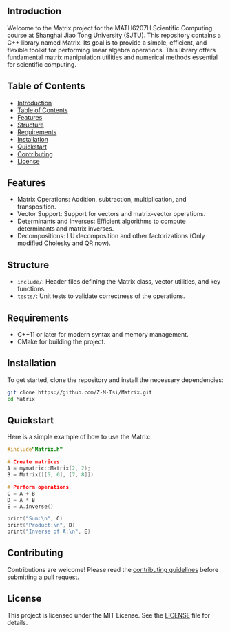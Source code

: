 ## Introduction

Welcome to the Matrix project for the MATH6207H Scientific Computing course at Shanghai Jiao Tong University (SJTU). 
This repository contains a C++ library named Matrix.
Its goal is to provide a simple, efficient, and flexible toolkit for performing linear algebra operations. 
This library offers fundamental matrix manipulation utilities and numerical methods essential for scientific computing.


## Table of Contents

- [Introduction](#introduction)
- [Table of Contents](#table-of-contents)
- [Features](#features)
- [Structure](#structure)
- [Requirements](#requirements)
- [Installation](#installation)
- [Quickstart](#quickstart)
- [Contributing](#contributing)
- [License](#license)


## Features
* Matrix Operations: Addition, subtraction, multiplication, and transposition.
* Vector Support: Support for vectors and matrix-vector operations.
* Determinants and Inverses: Efficient algorithms to compute determinants and matrix inverses.
* Decompositions: LU decomposition and other factorizations (Only modified Cholesky and QR now).


## Structure
* `include/`: Header files defining the Matrix class, vector utilities, and key functions. 
* `tests/`: Unit tests to validate correctness of the operations.


## Requirements
* C++11 or later for modern syntax and memory management.
* CMake for building the project.


## Installation

To get started, clone the repository and install the necessary dependencies:

```bash
git clone https://github.com/Z-M-Tsi/Matrix.git
cd Matrix
```

## Quickstart

Here is a simple example of how to use the Matrix:

```cpp
#include"Matrix.h"

# Create matrices
A = mymatric::Matrix(2, 2);
B = Matrix([[5, 6], [7, 8]])

# Perform operations
C = A + B
D = A * B
E = A.inverse()

print("Sum:\n", C)
print("Product:\n", D)
print("Inverse of A:\n", E)
```

## Contributing

Contributions are welcome! Please read the [contributing guidelines](CONTRIBUTING.md) before submitting a pull request.

## License

This project is licensed under the MIT License. See the [LICENSE](LICENSE) file for details.